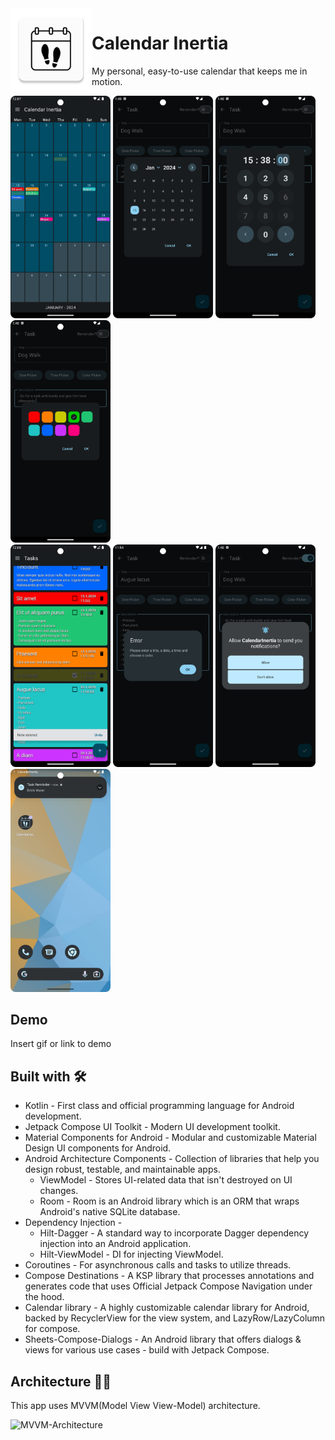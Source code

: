 <img align="left" width="130" height="130" src="https://github.com/valbac/CalendarInertia/blob/master/app/src/main/res/mipmap-xxxhdpi/ic_launcher.webp" alt="app icon">

# Calendar Inertia

My personal, easy-to-use calendar that keeps me in motion.



<div align="left">
<img src = "https://github.com/valbac/CalendarInertia/blob/master/ART/Screenshot_20240115_130725.png" width ="160" />
<img src = "https://github.com/valbac/CalendarInertia/blob/master/ART/Screenshot_20240115_024018.png" width ="160" />
<img src = "https://github.com/valbac/CalendarInertia/blob/master/ART/Screenshot_20240115_024031.png" width ="160" />
<img src = "https://github.com/valbac/CalendarInertia/blob/master/ART/Screenshot_20240115_024041.png" width ="160" />
</div>

<div align="left">
<img src = "https://github.com/valbac/CalendarInertia/blob/master/ART/Screenshot_20240115_130804.png" width ="160" />
<img src = "https://github.com/valbac/CalendarInertia/blob/master/ART/Screenshot_20240115_125434.png" width ="160" />
<img src = "https://github.com/valbac/CalendarInertia/blob/master/ART/Screenshot_20240115_024052.png" width ="160" />
<img src = "https://github.com/valbac/CalendarInertia/blob/master/ART/Screenshot_20240115_131104.png" width ="160" />
</div>


## Demo

Insert gif or link to demo


## Built with 🛠

- Kotlin - First class and official programming language for Android development.
- Jetpack Compose UI Toolkit - Modern UI development toolkit.
- Material Components for Android - Modular and customizable Material Design UI components for Android.
- Android Architecture Components - Collection of libraries that help you design robust, testable, and maintainable apps.
    - ViewModel - Stores UI-related data that isn't destroyed on UI changes.
    - Room - Room is an Android library which is an ORM that wraps Android's native SQLite database.
- Dependency Injection -
    - Hilt-Dagger - A standard way to incorporate Dagger dependency injection into an Android application.
    - Hilt-ViewModel - DI for injecting ViewModel.
- Coroutines - For asynchronous calls and tasks to utilize threads.
- Compose Destinations - A KSP library that processes annotations and generates code that uses Official Jetpack Compose Navigation under the hood. 
- Calendar library - A highly customizable calendar library for Android, backed by RecyclerView for the view system, and LazyRow/LazyColumn for compose.
- Sheets-Compose-Dialogs - An Android library that offers dialogs & views for various use cases - build with Jetpack Compose.
## Architecture 👷‍♂️
This app uses MVVM(Model View View-Model) architecture.

![MVVM-Architecture](https://raw.githubusercontent.com/aritra-tech/Notify/master/art/mvvm.png)
